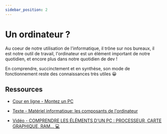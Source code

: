 ```yaml
---
sidebar_position: 2
---
```


# Un ordinateur ?

Au coeur de notre utilisation de l'informatique, il trône sur nos bureaux, il est notre outil de travail, l'ordinateur est un élément important de notre quotidien, et encore plus dans notre quotidien de dev !

En comprendre, succinctement et en synthèse, son mode de fonctionnement reste des connaissances très utiles 😀

## Ressources

* [Cour en ligne - Montez un PC](https://openclassrooms.com/fr/courses/7210326-montez-un-pc)

* [Texte - Matériel informatique: les composants de l'ordinateur](https://www.cnetfrance.fr/produits/materiel-informatique-les-composants-de-l-ordinateur-39769700.htm)

* [Vidéo - COMPRENDRE LES ÉLÉMENTS D'UN PC : PROCESSEUR, CARTE GRAPHIQUE, RAM... 💻](https://youtu.be/s7Dip-1u_gM)
